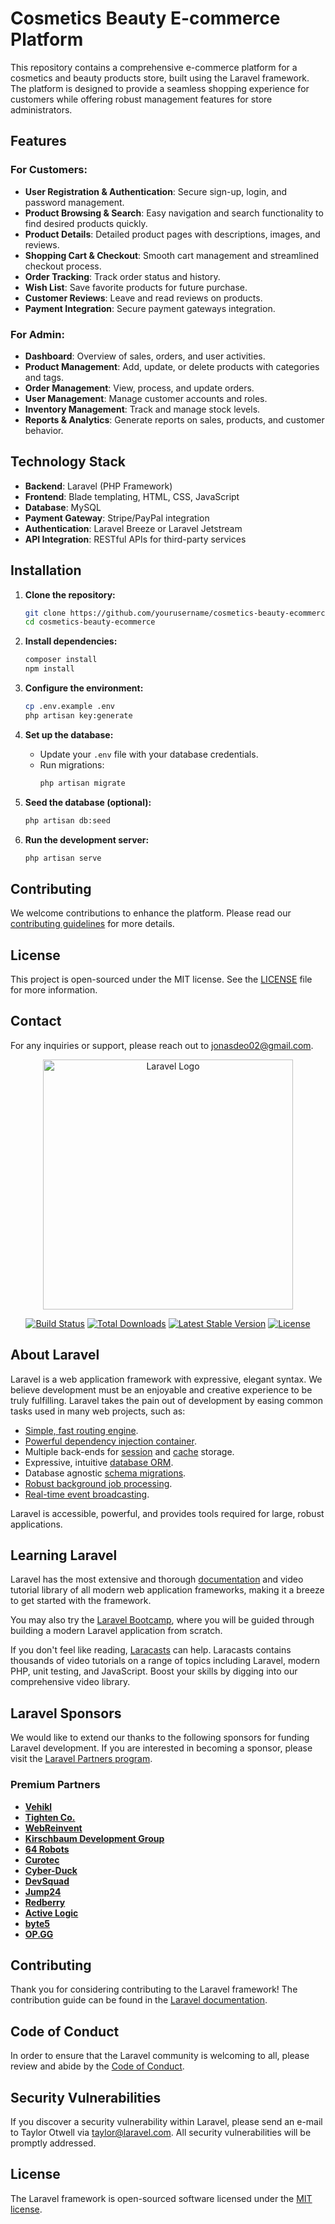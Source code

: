 # Cosmetics Beauty E-commerce Platform

This repository contains a comprehensive e-commerce platform for a cosmetics and beauty products store, built using the Laravel framework. The platform is designed to provide a seamless shopping experience for customers while offering robust management features for store administrators.

## Features

### For Customers:
- **User Registration & Authentication**: Secure sign-up, login, and password management.
- **Product Browsing & Search**: Easy navigation and search functionality to find desired products quickly.
- **Product Details**: Detailed product pages with descriptions, images, and reviews.
- **Shopping Cart & Checkout**: Smooth cart management and streamlined checkout process.
- **Order Tracking**: Track order status and history.
- **Wish List**: Save favorite products for future purchase.
- **Customer Reviews**: Leave and read reviews on products.
- **Payment Integration**: Secure payment gateways integration.

### For Admin:
- **Dashboard**: Overview of sales, orders, and user activities.
- **Product Management**: Add, update, or delete products with categories and tags.
- **Order Management**: View, process, and update orders.
- **User Management**: Manage customer accounts and roles.
- **Inventory Management**: Track and manage stock levels.
- **Reports & Analytics**: Generate reports on sales, products, and customer behavior.

## Technology Stack
- **Backend**: Laravel (PHP Framework)
- **Frontend**: Blade templating, HTML, CSS, JavaScript
- **Database**: MySQL
- **Payment Gateway**: Stripe/PayPal integration
- **Authentication**: Laravel Breeze or Laravel Jetstream
- **API Integration**: RESTful APIs for third-party services

## Installation

1. **Clone the repository:**
    ```bash
    git clone https://github.com/yourusername/cosmetics-beauty-ecommerce.git
    cd cosmetics-beauty-ecommerce
    ```

2. **Install dependencies:**
    ```bash
    composer install
    npm install
    ```

3. **Configure the environment:**
    ```bash
    cp .env.example .env
    php artisan key:generate
    ```

4. **Set up the database:**
    - Update your `.env` file with your database credentials.
    - Run migrations:
      ```bash
      php artisan migrate
      ```

5. **Seed the database (optional):**
    ```bash
    php artisan db:seed
    ```

6. **Run the development server:**
    ```bash
    php artisan serve
    ```

## Contributing

We welcome contributions to enhance the platform. Please read our [contributing guidelines](CONTRIBUTING.md) for more details.

## License

This project is open-sourced under the MIT license. See the [LICENSE](LICENSE.md) file for more information.

## Contact

For any inquiries or support, please reach out to jonasdeo02@gmail.com.




<p align="center"><a href="https://laravel.com" target="_blank"><img src="https://raw.githubusercontent.com/laravel/art/master/logo-lockup/5%20SVG/2%20CMYK/1%20Full%20Color/laravel-logolockup-cmyk-red.svg" width="400" alt="Laravel Logo"></a></p>

<p align="center">
<a href="https://github.com/laravel/framework/actions"><img src="https://github.com/laravel/framework/workflows/tests/badge.svg" alt="Build Status"></a>
<a href="https://packagist.org/packages/laravel/framework"><img src="https://img.shields.io/packagist/dt/laravel/framework" alt="Total Downloads"></a>
<a href="https://packagist.org/packages/laravel/framework"><img src="https://img.shields.io/packagist/v/laravel/framework" alt="Latest Stable Version"></a>
<a href="https://packagist.org/packages/laravel/framework"><img src="https://img.shields.io/packagist/l/laravel/framework" alt="License"></a>
</p>

## About Laravel

Laravel is a web application framework with expressive, elegant syntax. We believe development must be an enjoyable and creative experience to be truly fulfilling. Laravel takes the pain out of development by easing common tasks used in many web projects, such as:

- [Simple, fast routing engine](https://laravel.com/docs/routing).
- [Powerful dependency injection container](https://laravel.com/docs/container).
- Multiple back-ends for [session](https://laravel.com/docs/session) and [cache](https://laravel.com/docs/cache) storage.
- Expressive, intuitive [database ORM](https://laravel.com/docs/eloquent).
- Database agnostic [schema migrations](https://laravel.com/docs/migrations).
- [Robust background job processing](https://laravel.com/docs/queues).
- [Real-time event broadcasting](https://laravel.com/docs/broadcasting).

Laravel is accessible, powerful, and provides tools required for large, robust applications.

## Learning Laravel

Laravel has the most extensive and thorough [documentation](https://laravel.com/docs) and video tutorial library of all modern web application frameworks, making it a breeze to get started with the framework.

You may also try the [Laravel Bootcamp](https://bootcamp.laravel.com), where you will be guided through building a modern Laravel application from scratch.

If you don't feel like reading, [Laracasts](https://laracasts.com) can help. Laracasts contains thousands of video tutorials on a range of topics including Laravel, modern PHP, unit testing, and JavaScript. Boost your skills by digging into our comprehensive video library.

## Laravel Sponsors

We would like to extend our thanks to the following sponsors for funding Laravel development. If you are interested in becoming a sponsor, please visit the [Laravel Partners program](https://partners.laravel.com).

### Premium Partners

- **[Vehikl](https://vehikl.com/)**
- **[Tighten Co.](https://tighten.co)**
- **[WebReinvent](https://webreinvent.com/)**
- **[Kirschbaum Development Group](https://kirschbaumdevelopment.com)**
- **[64 Robots](https://64robots.com)**
- **[Curotec](https://www.curotec.com/services/technologies/laravel/)**
- **[Cyber-Duck](https://cyber-duck.co.uk)**
- **[DevSquad](https://devsquad.com/hire-laravel-developers)**
- **[Jump24](https://jump24.co.uk)**
- **[Redberry](https://redberry.international/laravel/)**
- **[Active Logic](https://activelogic.com)**
- **[byte5](https://byte5.de)**
- **[OP.GG](https://op.gg)**

## Contributing

Thank you for considering contributing to the Laravel framework! The contribution guide can be found in the [Laravel documentation](https://laravel.com/docs/contributions).

## Code of Conduct

In order to ensure that the Laravel community is welcoming to all, please review and abide by the [Code of Conduct](https://laravel.com/docs/contributions#code-of-conduct).

## Security Vulnerabilities

If you discover a security vulnerability within Laravel, please send an e-mail to Taylor Otwell via [taylor@laravel.com](mailto:taylor@laravel.com). All security vulnerabilities will be promptly addressed.

## License

The Laravel framework is open-sourced software licensed under the [MIT license](https://opensource.org/licenses/MIT).
